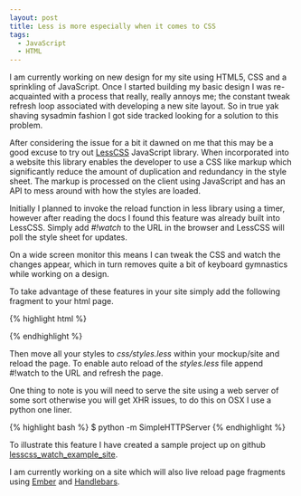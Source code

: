 ```yaml
---
layout: post
title: Less is more especially when it comes to CSS
tags: 
  - JavaScript
  - HTML
---
```


I am currently working on new design for my site using HTML5, CSS and a sprinkling of JavaScript. Once I started building my basic design I was re-acquainted with a process that really, really annoys me; the constant tweak refresh loop associated with developing a new site layout. So in true yak shaving sysadmin fashion I got side tracked looking for a solution to this problem.


After considering the issue for a bit it dawned on me that this may be a good excuse to try out [LessCSS](http://lesscss.org "LessCSS Website") JavaScript library. When incorporated into a website this library enables the developer to use a CSS like markup which significantly reduce the amount of duplication and redundancy in the style sheet. The markup is processed on the client using JavaScript and has an API to mess around with how the styles are loaded.

Initially I planned to invoke the reload function in less library using a timer, however after reading the docs I found this feature was already built into LessCSS. Simply add _#!watch_ to the URL in the browser and LessCSS will poll the style sheet for updates.

On a wide screen monitor this means I can tweak the CSS and watch the changes appear, which in turn removes quite a bit of keyboard gymnastics while working on a design.

To take advantage of these features in your site simply add the following fragment to your html page.

{% highlight html %}
<link rel="stylesheet/less" type="text/css" href="css/styles.less">
<script src="js/libs/less.js" type="text/javascript"></script>
{% endhighlight %}

Then move all your styles to _css/styles.less_ within your mockup/site and reload the page. To enable auto reload of the _styles.less_ file append #!watch to the URL and refresh the page.

One thing to note is you will need to serve the site using a web server of some sort otherwise you will get XHR issues, to do this on OSX I use a python one liner.

{% highlight bash %}
$ python -m SimpleHTTPServer
{% endhighlight %}

To illustrate this feature I have created a sample project up on github [lesscss_watch_example_site](https://github.com/wolfeidau/lesscss_watch_example_site "Sample LessCSS Project").

I am currently working on a site which will also live reload page fragments using [Ember](http://emberjs.com/ "Ember Website") and [Handlebars](http://handlebarsjs.com/ "Handlebars Website").

